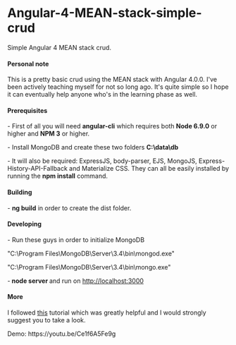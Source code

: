 # Angular-4-MEAN-stack-simple-crud
Simple Angular 4 MEAN stack crud.

<h4> Personal note </h4>
<p>This is a pretty basic crud using the MEAN stack with Angular 4.0.0. I've been actively teaching myself for not so long ago. It's quite simple
  so I hope it can eventually help anyone who's in the learning phase as well.</p>
<h4> Prerequisites </h4>
<p>- First of all you will need <b>angular-cli</b> which requires both <b>Node 6.9.0</b> or higher and <b>NPM 3</b> or higher. </p>
<p>- Install MongoDB and create these two folders <b>C:\data\db</b></p>
<p>- It will also be required: ExpressJS, body-parser, EJS, MongoJS, Express-History-API-Fallback and Materialize CSS. They
  can all be easily installed by running the <b>npm install</b> command.</p>
<h4> Building </h4>
<p>- <b>ng build</b> in order to create the dist folder.</p>
<h4> Developing </h4>
<p>- Run these guys in order to initialize MongoDB
<p>"C:\Program Files\MongoDB\Server\3.4\bin\mongod.exe"<p> "C:\Program Files\MongoDB\Server\3.4\bin\mongo.exe"</p>
<p>-<b> node server </b> and run on <a href="http://localhost:3000">http://localhost:3000</a></p>
<h4> More </h4>
<p>I followed <a href="https://www.youtube.com/watch?v=PFP0oXNNveg">this</a> tutorial which was greatly helpful and I would strongly suggest you to take a look.</p>
<p>Demo: https://youtu.be/Ce1f6A5Fe9g </p>
